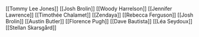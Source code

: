 [[Tommy Lee Jones]]
[[Josh Brolin]]
[[Woody Harrelson]]
[[Jennifer Lawrence]]
[[Timothée Chalamet]]
[[Zendaya]]
[[Rebecca Ferguson]]
[[Josh Brolin]]
[[Austin Butler]]
[[Florence Pugh]]
[[Dave Bautista]]
[[Léa Seydoux]]
[[Stellan Skarsgård]]
